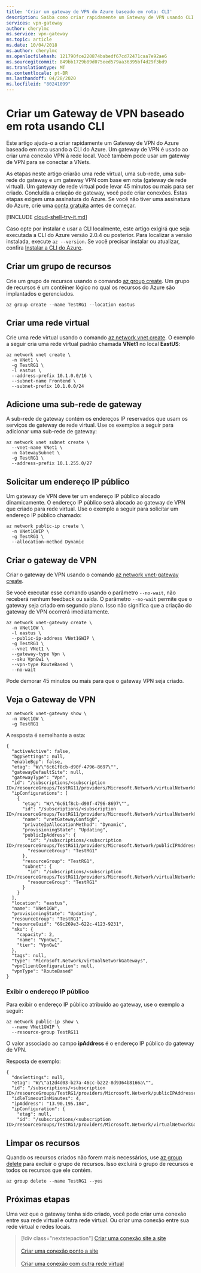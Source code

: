 ```yaml
---
title: 'Criar um gateway de VPN do Azure baseado em rota: CLI'
description: Saiba como criar rapidamente um Gateway de VPN usando CLI
services: vpn-gateway
author: cherylmc
ms.service: vpn-gateway
ms.topic: article
ms.date: 10/04/2018
ms.author: cherylmc
ms.openlocfilehash: 121790fce220874babedf67cd72471caa7e92ae6
ms.sourcegitcommit: 849bb1729b89d075eed579aa36395bf4d29f3bd9
ms.translationtype: MT
ms.contentlocale: pt-BR
ms.lasthandoff: 04/28/2020
ms.locfileid: "80241099"
---
```

# <a name="create-a-route-based-vpn-gateway-using-cli"></a>Criar um Gateway de VPN baseado em rota usando CLI

Este artigo ajuda-o a criar rapidamente um Gateway de VPN do Azure baseado em rota usando a CLI do Azure. Um gateway de VPN é usado ao criar uma conexão VPN à rede local. Você também pode usar um gateway de VPN para se conectar a VNets.

As etapas neste artigo criarão uma rede virtual, uma sub-rede, uma sub-rede do gateway e um gateway VPN com base em rota (gateway de rede virtual). Um gateway de rede virtual pode levar 45 minutos ou mais para ser criado. Concluída a criação de gateway, você pode criar conexões. Estas etapas exigem uma assinatura do Azure. Se você não tiver uma assinatura do Azure, crie uma [conta gratuita](https://azure.microsoft.com/free/?WT.mc_id=A261C142F) antes de começar.

[!INCLUDE [cloud-shell-try-it.md](../../includes/cloud-shell-try-it.md)]

Caso opte por instalar e usar a CLI localmente, este artigo exigirá que seja executada a CLI do Azure versão 2.0.4 ou posterior. Para localizar a versão instalada, execute `az --version`. Se você precisar instalar ou atualizar, confira [Instalar a CLI do Azure](/cli/azure/install-azure-cli).

## <a name="create-a-resource-group"></a>Criar um grupo de recursos

Crie um grupo de recursos usando o comando [az group create](/cli/azure/group). Um grupo de recursos é um contêiner lógico no qual os recursos do Azure são implantados e gerenciados. 


```azurecli-interactive
az group create --name TestRG1 --location eastus
```

## <a name="create-a-virtual-network"></a><a name="vnet"></a>Criar uma rede virtual

Crie uma rede virtual usando o comando [az network vnet create](/cli/azure/network/vnet). O exemplo a seguir cria uma rede virtual padrão chamada **VNet1** no local **EastUS**:

```azurecli-interactive
az network vnet create \
  -n VNet1 \
  -g TestRG1 \
  -l eastus \
  --address-prefix 10.1.0.0/16 \
  --subnet-name Frontend \
  --subnet-prefix 10.1.0.0/24
```

## <a name="add-a-gateway-subnet"></a><a name="gwsubnet"></a>Adicione uma sub-rede de gateway

A sub-rede de gateway contém os endereços IP reservados que usam os serviços de gateway de rede virtual. Use os exemplos a seguir para adicionar uma sub-rede de gateway:

```azurecli-interactive
az network vnet subnet create \
  --vnet-name VNet1 \
  -n GatewaySubnet \
  -g TestRG1 \
  --address-prefix 10.1.255.0/27 
```

## <a name="request-a-public-ip-address"></a><a name="PublicIP"></a>Solicitar um endereço IP público

Um gateway de VPN deve ter um endereço IP público alocado dinamicamente. O endereço IP público será alocado ao gateway de VPN que criado para rede virtual. Use o exemplo a seguir para solicitar um endereço IP público chamado:

```azurecli-interactive
az network public-ip create \
  -n VNet1GWIP \
  -g TestRG1 \
  --allocation-method Dynamic 
```

## <a name="create-the-vpn-gateway"></a><a name="CreateGateway"></a>Criar o gateway de VPN

Criar o gateway de VPN usando o comando [az network vnet-gateway create](/cli/azure/group).

Se você executar esse comando usando o parâmetro `--no-wait`, não receberá nenhum feedback ou saída. O parâmetro `--no-wait` permite que o gateway seja criado em segundo plano. Isso não significa que a criação do gateway de VPN ocorrerá imediatamente.

```azurecli-interactive
az network vnet-gateway create \
  -n VNet1GW \
  -l eastus \
  --public-ip-address VNet1GWIP \
  -g TestRG1 \
  --vnet VNet1 \
  --gateway-type Vpn \
  --sku VpnGw1 \
  --vpn-type RouteBased \
  --no-wait
```

Pode demorar 45 minutos ou mais para que o gateway VPN seja criado.

## <a name="view-the-vpn-gateway"></a><a name="viewgw"></a>Veja o Gateway de VPN

```azurecli-interactive
az network vnet-gateway show \
  -n VNet1GW \
  -g TestRG1
```

A resposta é semelhante a esta:

```output
{
  "activeActive": false,
  "bgpSettings": null,
  "enableBgp": false,
  "etag": "W/\"6c61f8cb-d90f-4796-8697\"",
  "gatewayDefaultSite": null,
  "gatewayType": "Vpn",
  "id": "/subscriptions/<subscription ID>/resourceGroups/TestRG11/providers/Microsoft.Network/virtualNetworkGateways/VNet1GW",
  "ipConfigurations": [
    {
      "etag": "W/\"6c61f8cb-d90f-4796-8697\"",
      "id": "/subscriptions/<subscription ID>/resourceGroups/TestRG11/providers/Microsoft.Network/virtualNetworkGateways/VNet1GW/ipConfigurations/vnetGatewayConfig0",
      "name": "vnetGatewayConfig0",
      "privateIpAllocationMethod": "Dynamic",
      "provisioningState": "Updating",
      "publicIpAddress": {
        "id": "/subscriptions/<subscription ID>/resourceGroups/TestRG11/providers/Microsoft.Network/publicIPAddresses/VNet1GWIP",
        "resourceGroup": "TestRG1"
      },
      "resourceGroup": "TestRG1",
      "subnet": {
        "id": "/subscriptions/<subscription ID>/resourceGroups/TestRG11/providers/Microsoft.Network/virtualNetworks/VNet1/subnets/GatewaySubnet",
        "resourceGroup": "TestRG1"
      }
    }
  ],
  "location": "eastus",
  "name": "VNet1GW",
  "provisioningState": "Updating",
  "resourceGroup": "TestRG1",
  "resourceGuid": "69c269e3-622c-4123-9231",
  "sku": {
    "capacity": 2,
    "name": "VpnGw1",
    "tier": "VpnGw1"
  },
  "tags": null,
  "type": "Microsoft.Network/virtualNetworkGateways",
  "vpnClientConfiguration": null,
  "vpnType": "RouteBased"
}
```

### <a name="view-the-public-ip-address"></a>Exibir o endereço IP público

Para exibir o endereço IP público atribuído ao gateway, use o exemplo a seguir:

```azurecli-interactive
az network public-ip show \
  --name VNet1GWIP \
  --resource-group TestRG11
```

O valor associado ao campo **ipAddress** é o endereço IP público do gateway de VPN.

Resposta de exemplo:

```output
{
  "dnsSettings": null,
  "etag": "W/\"a12d4d03-b27a-46cc-b222-8d9364b8166a\"",
  "id": "/subscriptions/<subscription ID>/resourceGroups/TestRG1/providers/Microsoft.Network/publicIPAddresses/VNet1GWIP",
  "idleTimeoutInMinutes": 4,
  "ipAddress": "13.90.195.184",
  "ipConfiguration": {
    "etag": null,
    "id": "/subscriptions/<subscription ID>/resourceGroups/TestRG1/providers/Microsoft.Network/virtualNetworkGateways/VNet1GW/ipConfigurations/vnetGatewayConfig0",
```

## <a name="clean-up-resources"></a>Limpar os recursos

Quando os recursos criados não forem mais necessários, use [az group delete](/cli/azure/group) para excluir o grupo de recursos. Isso excluirá o grupo de recursos e todos os recursos que ele contém.

```azurecli-interactive 
az group delete --name TestRG1 --yes
```

## <a name="next-steps"></a>Próximas etapas

Uma vez que o gateway tenha sido criado, você pode criar uma conexão entre sua rede virtual e outra rede virtual. Ou criar uma conexão entre sua rede virtual e redes locais.

> [!div class="nextstepaction"]
> [Criar uma conexão site a site](vpn-gateway-create-site-to-site-rm-powershell.md)<br><br>
> [Criar uma conexão ponto a site](vpn-gateway-howto-point-to-site-rm-ps.md)<br><br>
> [Criar uma conexão com outra rede virtual](vpn-gateway-vnet-vnet-rm-ps.md)
